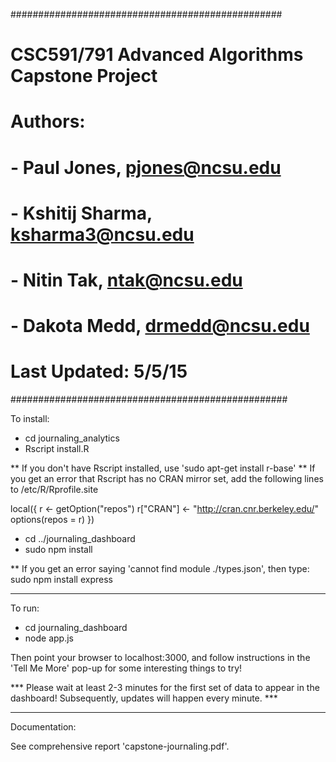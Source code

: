 #################################################
# CSC591/791 Advanced Algorithms Capstone Project
# Authors:
# - Paul Jones, pjones@ncsu.edu
# - Kshitij Sharma, ksharma3@ncsu.edu 
# - Nitin Tak, ntak@ncsu.edu
# - Dakota Medd, drmedd@ncsu.edu
# Last Updated: 5/5/15
##################################################

To install:

* cd journaling_analytics
* Rscript install.R

** If you don't have Rscript installed, use 'sudo apt-get install r-base'
** If you get an error that Rscript has no CRAN mirror set, add the following lines
   to /etc/R/Rprofile.site

   local({
     r <- getOption("repos")
     r["CRAN"] <- "http://cran.cnr.berkeley.edu/"
     options(repos = r)
   })

* cd ../journaling_dashboard
* sudo npm install

** If you get an error saying 'cannot find module ./types.json', then type:
   sudo npm install express

--------------------------------------------------

To run:

* cd journaling_dashboard
* node app.js

Then point your browser to localhost:3000, and follow
instructions in the 'Tell Me More' pop-up for some
interesting things to try!

*** Please wait at least 2-3 minutes for the first set of 
    data to appear in the dashboard! Subsequently, updates
    will happen every minute. ***

--------------------------------------------------

Documentation:

See comprehensive report 'capstone-journaling.pdf'. 

